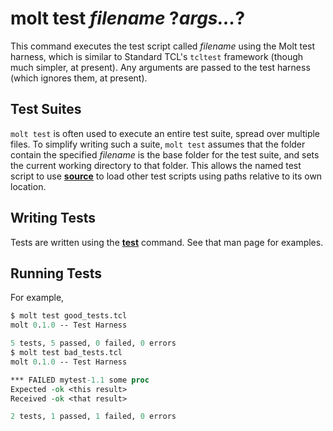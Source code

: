 # molt test *filename* ?*args...*?

This command executes the test script called *filename* using the Molt
test harness, which is similar to Standard TCL's `tcltest` framework (though
much simpler, at present). Any arguments are passed to the test harness
(which ignores them, at present).

## Test Suites

`molt test` is often used to execute an entire test suite, spread over
multiple files.  To simplify writing such a suite, `molt test` assumes
that the folder contain the specified *filename* is the base folder for
the test suite, and sets the current working directory to that folder.
This allows the named test script to use [**source**](../ref/source.md) to
load other test scripts using paths relative to its own location.

## Writing Tests

Tests are written using the [**test**](../ref/test.md) command.  See
that man page for examples.

## Running Tests

For example,

```tcl
$ molt test good_tests.tcl
molt 0.1.0 -- Test Harness

5 tests, 5 passed, 0 failed, 0 errors
$ molt test bad_tests.tcl
molt 0.1.0 -- Test Harness

*** FAILED mytest-1.1 some proc
Expected -ok <this result>
Received -ok <that result>

2 tests, 1 passed, 1 failed, 0 errors
```

